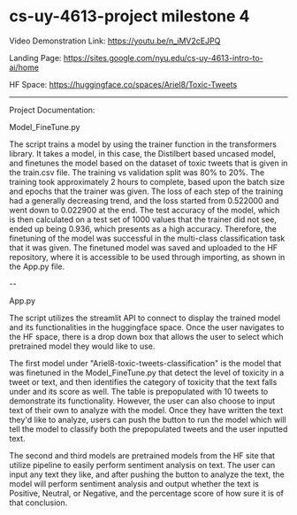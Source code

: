 # cs-uy-4613-project milestone 4

Video Demonstration Link: https://youtu.be/n_iMV2cEJPQ

Landing Page: https://sites.google.com/nyu.edu/cs-uy-4613-intro-to-ai/home 

HF Space: https://huggingface.co/spaces/Ariel8/Toxic-Tweets

--------------

Project Documentation: 

Model_FineTune.py 

The script trains a model by using the trainer function in the transformers library. It takes a model, in this case, the Distilbert based uncased model, and finetunes the model based on the dataset of toxic tweets that is given in the train.csv file. The training vs validation split was 80% to 20%. The training took approximately 2 hours to complete, based upon the batch size and epochs that the trainer was given. The loss of each step of the training had a generally decreasing trend, and the loss started from 0.522000 and went down to 0.022900 at the end. The test accuracy of the model, which is then calculated on a test set of 1000 values that the trainer did not see, ended up being 0.936, which presents as a high accuracy. Therefore, the finetuning of the model was successful in the multi-class classification task that it was given. The finetuned model was saved and uploaded to the HF repository, where it is accessible to be used through importing, as shown in the App.py file. 

--

App.py

The script utilizes the streamlit API to connect to display the trained model and its functionalities in the huggingface space. Once the user navigates to the HF space, there is a drop down box that allows the user to select which pretrained model they would like to use. 

The first model under "Ariel8-toxic-tweets-classification" is the model that was finetuned in the Model_FineTune.py that detect the level of toxicity in a tweet or text, and then identifies the category of toxicity that the text falls under and its score as well. The table is prepopulated with 10 tweets to demonstrate its functionality. However, the user can also choose to input text of their own to analyze with the model. Once they have written the text they'd like to analyze, users can push the button to run the model which will tell the model to classify both the prepopulated tweets and the user inputted text. 

The second and third models are pretrained models from the HF site that utilize pipeline to easily perform sentiment analysis on text. The user can input any text they like, and after pushing the button to analyze the text, the model will perform sentiment analysis and output whether the text is Positive, Neutral, or Negative, and the percentage score of how sure it is of that conclusion. 



